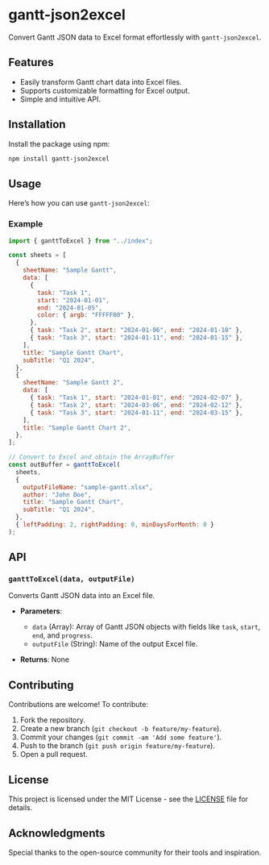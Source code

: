 # gantt-json2excel

Convert Gantt JSON data to Excel format effortlessly with `gantt-json2excel`.

## Features

- Easily transform Gantt chart data into Excel files.
- Supports customizable formatting for Excel output.
- Simple and intuitive API.

## Installation

Install the package using npm:

```bash
npm install gantt-json2excel
```

## Usage

Here’s how you can use `gantt-json2excel`:

### Example

```javascript
import { ganttToExcel } from "../index";

const sheets = [
  {
    sheetName: "Sample Gantt",
    data: [
      {
        task: "Task 1",
        start: "2024-01-01",
        end: "2024-01-05",
        color: { argb: "FFFFF00" },
      },
      { task: "Task 2", start: "2024-01-06", end: "2024-01-10" },
      { task: "Task 3", start: "2024-01-11", end: "2024-01-15" },
    ],
    title: "Sample Gantt Chart",
    subTitle: "Q1 2024",
  },
  {
    sheetName: "Sample Gantt 2",
    data: [
      { task: "Task 1", start: "2024-01-01", end: "2024-02-07" },
      { task: "Task 2", start: "2024-03-06", end: "2024-02-12" },
      { task: "Task 3", start: "2024-01-11", end: "2024-03-15" },
    ],
    title: "Sample Gantt Chart 2",
  },
];

// Convert to Excel and obtain the ArrayBuffer
const outBuffer = ganttToExcel(
  sheets,
  {
    outputFileName: "sample-gantt.xlsx",
    author: "John Doe",
    title: "Sample Gantt Chart",
    subTitle: "Q1 2024",
  },
  { leftPadding: 2, rightPadding: 0, minDaysForMonth: 0 }
);
```

## API

### `ganttToExcel(data, outputFile)`

Converts Gantt JSON data into an Excel file.

- **Parameters**:

  - `data` (Array): Array of Gantt JSON objects with fields like `task`, `start`, `end`, and `progress`.
  - `outputFile` (String): Name of the output Excel file.

- **Returns**: None

## Contributing

Contributions are welcome! To contribute:

1. Fork the repository.
2. Create a new branch (`git checkout -b feature/my-feature`).
3. Commit your changes (`git commit -am 'Add some feature'`).
4. Push to the branch (`git push origin feature/my-feature`).
5. Open a pull request.

## License

This project is licensed under the MIT License - see the [LICENSE](LICENSE) file for details.

## Acknowledgments

Special thanks to the open-source community for their tools and inspiration.
